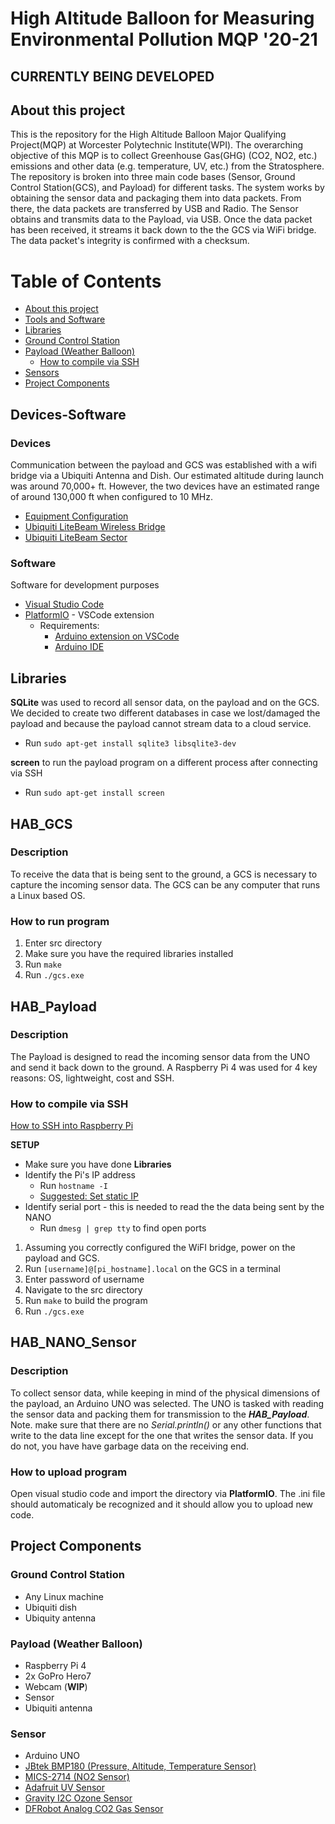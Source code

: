 # High Altitude Balloon for Measuring Environmental Pollution MQP '20-21

## CURRENTLY BEING DEVELOPED

## About this project
This is the repository for the High Altitude Balloon Major Qualifying Project(MQP) at Worcester Polytechnic Institute(WPI). The overarching objective of this MQP is to collect Greenhouse Gas(GHG) (CO2, NO2, etc.) emissions and other data (e.g. temperature, UV, etc.) from the Stratosphere. The repository is broken into three main code bases (Sensor, Ground Control Station(GCS), and Payload) for different tasks. The system works by obtaining the sensor data and packaging them into data packets. From there, the data packets are transferred by USB and Radio. The Sensor obtains and transmits data to the Payload, via USB. Once the data packet has been received, it streams it back down to the the GCS via WiFi bridge. The data packet's integrity is confirmed with a checksum. 

# Table of Contents
- [About this project](#about-this-project)
- [Tools and Software](#devices-software)
- [Libraries](#libraries)
- [Ground Control Station](#hab_gcs)
- [Payload (Weather Balloon)](#hab_payload)
  * [How to compile via SSH](#how-to-compile-via-ssh)
- [Sensors](#hab_nano_sensor)
- [Project Components](#project-components)

## Devices-Software

### Devices
Communication between the payload and GCS was established with a wifi bridge via a Ubiquiti Antenna and Dish. Our estimated altitude during launch was around 70,000+ ft. However, the two devices have an estimated range of around 130,000 ft when configured to 10 MHz.

 * [Equipment Configuration](https://www.instructables.com/How-to-Stream-Video-Pictures-and-Data-From-90000ft/)
 * [Ubiquiti LiteBeam Wireless Bridge](https://www.amazon.com/Ubiquiti-LBE-5AC-GEN2-US-LiteBeam-Wireless-Bridge/dp/B06Y2JH7PV/ref=sr_1_6?dchild=1&keywords=ubiquiti+ac+lite+5ghz&qid=1603571919&sr=8-6)
 * [Ubiquiti LiteBeam Sector](https://www.amazon.com/Ubiquiti-LiteBeam-802-11ac-Built-LBE-5AC-16-120-US/dp/B019M0KK44/ref=sr_1_11?dchild=1&keywords=ubiquiti+ac+lite+5ghz&qid=1603571919&sr=8-11)
 
### Software
Software for development purposes

 * [Visual Studio Code](https://code.visualstudio.com/)
 * [PlatformIO](https://platformio.org/) - VSCode extension
   * Requirements:
     * [Arduino extension on VSCode](https://marketplace.visualstudio.com/items?itemName=vsciot-vscode.vscode-arduino)
     * [Arduino IDE](https://www.arduino.cc/en/software)

## Libraries
**SQLite** was used to record all sensor data, on the payload and on the GCS. We decided to create two different databases in case we lost/damaged the payload and because the payload cannot stream data to a cloud service.
* Run `sudo apt-get install sqlite3 libsqlite3-dev`

**screen** to run the payload program on a different process after connecting via SSH
* Run `sudo apt-get install screen`

## HAB_GCS
### Description
To receive the data that is being sent to the ground, a GCS is necessary to capture the incoming sensor data. The GCS can be any computer that runs a Linux based OS. 

### How to run program
1. Enter src directory
2. Make sure you have the required libraries installed
3. Run `make` 
4. Run `./gcs.exe`

## HAB_Payload
### Description
The Payload is designed to read the incoming sensor data from the UNO and send it back down to the ground. A Raspberry Pi 4 was used for 4 key reasons: OS, lightweight, cost and SSH.

### How to compile via SSH
[How to SSH into Raspberry Pi](https://www.raspberrypi.org/documentation/remote-access/ssh/)

**SETUP**
* Make sure you have done **Libraries**
* Identify the Pi's IP address
  * Run `hostname -I`
  * [Suggested: Set static IP](https://www.raspberrypi.org/documentation/configuration/tcpip/)
* Identify serial port - this is needed to read the the data being sent by the NANO
  * Run `dmesg | grep tty` to find open ports
  
  
1. Assuming you correctly configured the WiFI bridge, power on the payload and GCS.
2. Run `[username]@[pi_hostname].local` on the GCS in a terminal
3. Enter password of username
4. Navigate to the src directory
5. Run `make` to build the program
6. Run `./gcs.exe`

## HAB_NANO_Sensor
### Description
To collect sensor data, while keeping in mind of the physical dimensions of the payload, an Arduino UNO was selected. The UNO is tasked with reading the sensor data and packing them for transmission to the ***HAB_Payload***. Note. make sure that there are no *Serial.println()* or any other functions that write to the data line except for the one that writes the sensor data. If you do not, you have have garbage data on the receiving end.

### How to upload program
Open visual studio code and import the directory via **PlatformIO**. The .ini file should automaticaly be recognized and it should allow you to upload new code.

## Project Components
### Ground Control Station
* Any Linux machine
* Ubiquiti dish
* Ubiquity antenna
### Payload (Weather Balloon)
* Raspberry Pi 4
* 2x GoPro Hero7
* Webcam (**WIP**)
* Sensor
* Ubiquiti antenna
### Sensor
* Arduino UNO
* [JBtek BMP180 (Pressure, Altitude, Temperature Sensor)](https://www.amazon.com/JBtek-Barometric-Pressure-Temperature-Altitude/dp/B00UUS12PO)
* [MICS-2714 (NO2 Sensor)](https://acrobotic.com/products/brk-00007)
* [Adafruit UV Sensor](https://www.adafruit.com/product/1918)
* [Gravity I2C Ozone Sensor](https://www.amazon.com/Gravity-Sensor-Arduino-Raspberry-0-10ppm/dp/B086MSZRFN/ref=sr_1_5?dchild=1&keywords=ozone+sensor&qid=1612297440&sr=8-5) 
* [DFRobot Analog CO2 Gas Sensor](https://www.amazon.com/gp/product/B00R5CCH7U/ref=ppx_yo_dt_b_asin_title_o00_s00?ie=UTF8&psc=1)
